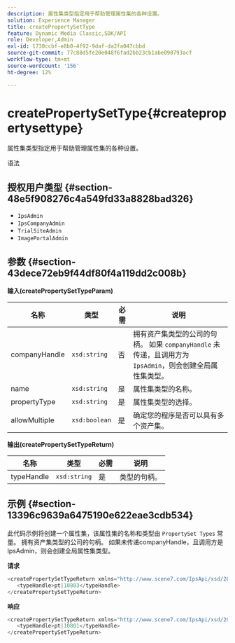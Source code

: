 ```yaml
---
description: 属性集类型指定用于帮助管理属性集的各种设置。
solution: Experience Manager
title: createPropertySetType
feature: Dynamic Media Classic,SDK/API
role: Developer,Admin
exl-id: 1730ccbf-e8b0-4f92-9daf-da2fa047cbbd
source-git-commit: 77c88d5fe20e048f6fad2bb23cb1abe090793acf
workflow-type: tm+mt
source-wordcount: '156'
ht-degree: 12%

---
```


# createPropertySetType{#createpropertysettype}

属性集类型指定用于帮助管理属性集的各种设置。

语法

## 授权用户类型 {#section-48e5f908276c4a549fd33a8828bad326}

* `IpsAdmin`
* `IpsCompanyAdmin`
* `TrialSiteAdmin`
* `ImagePortalAdmin`

## 参数 {#section-43dece72eb9f44df80f4a119dd2c008b}

**输入(createPropertySetTypeParam)**

| 名称 | 类型 | 必需 | 说明 |
|---|---|---|---|
| companyHandle | `xsd:string` | 否 | 拥有资产集类型的公司的句柄。 如果 `companyHandle` 未传递，且调用方为 `IpsAdmin`，则会创建全局属性集类型。 |
| name | `xsd:string` | 是 | 属性集类型的名称。 |
| propertyType | `xsd:string` | 是 | 属性集类型的选择。 |
| allowMultiple | `xsd:boolean` | 是 | 确定您的程序是否可以具有多个资产集。 |

**输出(createPropertySetTypeReturn)**

| 名称 | 类型 | 必需 | 说明 |
|---|---|---|---|
| typeHandle | `xsd:string` | 是 | 类型的句柄。 |

## 示例 {#section-13396c9639a6475190e622eae3cdb534}

此代码示例将创建一个属性集，该属性集的名称和类型由 `PropertySet Types` 常量。 拥有资产集类型的公司的句柄。 如果未传递companyHandle，且调用方是IpsAdmin，则会创建全局属性集类型。

**请求**

```java
<createPropertySetTypeReturn xmlns="http://www.scene7.com/IpsApi/xsd/2008-01-15">
   <typeHandle>pt|10803</typeHandle>
</createPropertySetTypeReturn>
```

**响应**

```java
<createPropertySetTypeReturn xmlns="http://www.scene7.com/IpsApi/xsd/2008-01-15">
   <typeHandle>pt|10801</typeHandle>
</createPropertySetTypeReturn>
```
